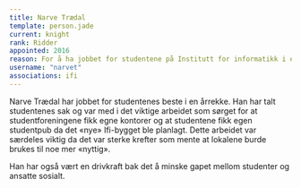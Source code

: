 ```yaml
---
title: Narve Trædal
template: person.jade
current: knight
rank: Ridder
appointed: 2016
reason: For å ha jobbet for studentene på Institutt for informatikk i en årrekke, og å minske gapet mellom studenter og ansatte sosialt, tildeles Narve Trædal graden Ridder av Hennes Majestet Keiserpingvinen den Fornemmes orden.
username: "narvet"
associations: ifi
---
```


Narve Trædal har jobbet for studentenes beste i en årrekke. Han har talt studentenes sak og var med i det viktige arbeidet som sørget for at studentforeningene fikk egne kontorer og at studentene fikk egen studentpub da det «nye» Ifi-bygget ble planlagt. Dette arbeidet var særdeles viktig da det var sterke krefter som mente at lokalene burde brukes til noe mer «nyttig».

Han har også vært en drivkraft bak det å minske gapet mellom studenter og ansatte sosialt.